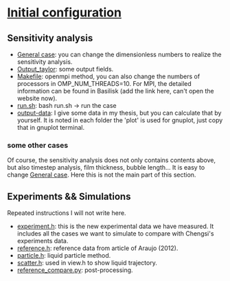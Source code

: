 # **[Initial configuration](https://github.com/GabrielGLK/Taylor-bubble/blob/main/straight-pipe/figure/straight.pdf)**
## **Sensitivity analysis**
- [General case](https://github.com/GabrielGLK/Taylor-bubble/blob/main/straight-pipe/sensitive-analysis/taylor_2D.c): you can change the dimensionless numbers to realize the sensitivity analysis.
- [Output_taylor](https://github.com/GabrielGLK/Taylor-bubble/blob/main/straight-pipe/sensitive-analysis/output_taylor.h): some output fields.
- [Makefile](https://github.com/GabrielGLK/Taylor-bubble/blob/main/straight-pipe/sensitive-analysis/Makefile): openmpi method, you can also change the numbers of processors in OMP_NUM_THREADS=10. For MPI, the detailed information can be found in Basilisk (add the link here, can't open the website now).
- [run.sh](https://github.com/GabrielGLK/Taylor-bubble/blob/main/straight-pipe/sensitive-analysis/run.sh): bash run.sh -> run the case
- [output-data](https://github.com/GabrielGLK/Taylor-bubble/tree/main/straight-pipe/sensitive-analysis/output_data): I give some data in my thesis, but you can calculate that by yourself. It is noted in each folder the 'plot' is used for gnuplot, just copy that in gnuplot terminal.
### some other cases
Of course, the sensitivity analysis does not only contains contents above, but also timestep analysis, film thickness, bubble length... It is easy to change [General case](https://github.com/GabrielGLK/Taylor-bubble/blob/main/straight-pipe/sensitive-analysis/taylor_2D.c). Here this is not the main part of this section.

## **Experiments && Simulations**
Repeated instructions I will not write here.
- [experiment.h](https://github.com/GabrielGLK/Taylor-bubble/blob/main/straight-pipe/experiments-simulations/experiment.h): this is the new experimental data we have measured. It includes all the cases we want to simulate to compare with Chengsi's experiments data.
- [reference.h](https://github.com/GabrielGLK/Taylor-bubble/blob/main/straight-pipe/experiments-simulations/reference.h): reference data from article of Araujo (2012).
- [particle.h](https://github.com/GabrielGLK/Taylor-bubble/blob/main/straight-pipe/experiments-simulations/particle.h): liquid particle method.
- [scatter.h](https://github.com/GabrielGLK/Taylor-bubble/blob/main/straight-pipe/experiments-simulations/scatter.h): used in view.h to show liquid trajectory.
- [reference_compare.py](https://github.com/GabrielGLK/Taylor-bubble/blob/main/straight-pipe/experiments-simulations/python/reference_compare.py): post-processing.